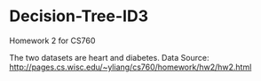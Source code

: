 # Decision-Tree-ID3
Homework 2 for CS760

The two datasets are heart and diabetes.
Data Source: http://pages.cs.wisc.edu/~yliang/cs760/homework/hw2/hw2.html
